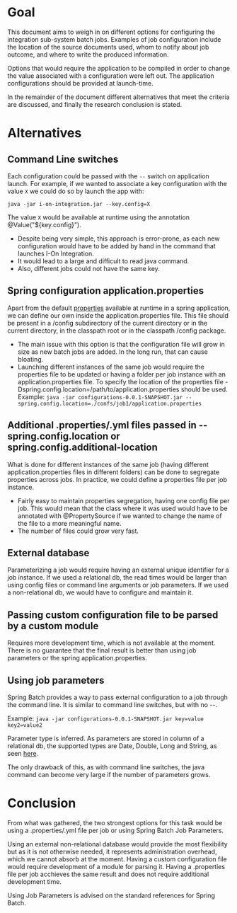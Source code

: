 # Goal
This document aims to weigh in on different options for configuring the integration sub-system batch jobs. Examples of job configuration include the location of the source documents used, whom to notify about job outcome, and where to write the produced information.

Options that would require the application to be compiled in order to change the value associated with a configuration were left out. The application configurations should be provided at launch-time.

In the remainder of the document different alternatives that meet the criteria are discussed, and finally the research conclusion is stated.

# Alternatives

## Command Line switches

Each configuration could be passed with the `--` switch on application launch. For example, if we wanted to associate a key configuration with the value `X` we could do so by launch the app with:

`java -jar i-on-integration.jar --key.config=X`

The value `X` would be available at runtime using the annotation @Value("${key.config}").

- Despite being very simple, this approach is error-prone, as each new configuration would have to be added by hand in the command that launches I-On Integration.
- It would lead to a large and difficult to read java command.
- Also, different jobs could not have the same key.
  
## Spring configuration application.properties

Apart from the default [properties](https://docs.spring.io/spring-boot/docs/current/reference/html/appendix-application-properties.html#mail-properties) available at runtime in a spring application, we can define our own inside the application.properties file. This file should be present in a /config subdirectory of the current directory or in the current directory, in the classpath root or in the classpath /config package.

- The main issue with this option is that the configuration file will grow in size as new batch jobs are added. In the long run, that can cause bloating.
- Launching different instances of the same job would require the properties file to be updated or having a folder per job instance with an application.properties file. To specify the location of the properties file -Dspring.config.location=/path/to/application.properties should be used. Example:
`java -jar configurations-0.0.1-SNAPSHOT.jar --spring.config.location=./confs/job1/application.properties`

## Additional .properties/.yml files passed in --spring.config.location or spring.config.additional-location

What is done for different instances of the same job (having different application.properties files in different folders) can be done to segregate properties across jobs. In practice, we could define a properties file per job instance.
- Fairly easy to maintain properties segregation, having one config file per job. This would mean that the class where it was used would have to be annotated with @PropertySource if we wanted to change the name of the file to a more meaningful name.
- The number of files could grow very fast.

## External database

Parameterizing a job would require having an external unique identifier for a job instance.
If we used a relational db, the read times would be larger than using config files or command line arguments or job parameters.
If we used a non-relational db, we would have to configure and maintain it.

## Passing custom configuration file to be parsed by a custom module

Requires more development time, which is not available at the moment. There is no guarantee that the final result is better than using job parameters or the spring application.properties.

## Using job parameters
Spring Batch provides a way to pass external configuration to a job through the command line. It is similar to command line switches, but with no --.

Example:
`java -jar configurations-0.0.1-SNAPSHOT.jar key=value key2=value2`

Parameter type is inferred. As parameters are stored in column of a relational db, the supported types are Date, Double, Long and String, as seen [here](https://docs.spring.io/spring-batch/docs/4.2.x/api/org/springframework/batch/core/JobParametersBuilder.html).

The only drawback of this, as with command line switches, the java command can become very large if the number of parameters grows.

# Conclusion

From what was gathered, the two strongest options for this task would be using a .properties/.yml file per job or using Spring Batch Job Parameters.

Using an external non-relational database would provide the most flexibility but as it is not otherwise needed, it represents administration overhead, which we cannot absorb at the moment.
Having a custom configuration file would require development of a module for parsing it. Having a .properties file per job acchieves the same result and does not require additional development time.

Using Job Parameters is advised on the standard references for Spring Batch.
